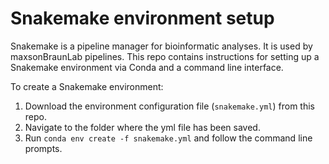 # Snakemake environment setup

Snakemake is a pipeline manager for bioinformatic analyses. It is used by maxsonBraunLab pipelines. This repo contains instructions for setting up a Snakemake environment via Conda and a command line interface.

To create a Snakemake environment: 

1. Download the environment configuration file (`snakemake.yml`) from this repo.
2. Navigate to the folder where the yml file has been saved.
3. Run `conda env create -f snakemake.yml` and follow the command line prompts.
